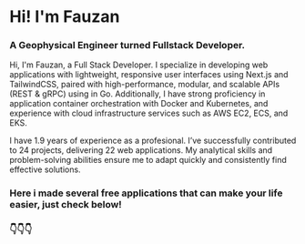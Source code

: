 # Hi! I'm Fauzan

### A Geophysical Engineer turned Fullstack Developer. 

Hi, I'm Fauzan, a Full Stack Developer. I specialize in developing web applications with lightweight, responsive user interfaces using Next.js and TailwindCSS, paired with high-performance, modular, and scalable APIs (REST & gRPC) using in Go. Additionally, I have strong proficiency in application container orchestration with Docker and Kubernetes, and experience with cloud infrastructure services such as AWS EC2, ECS, and EKS.

I have 1.9 years of experience as a profesional. I’ve successfully contributed to 24 projects, delivering 22 web applications. My analytical skills and problem-solving abilities ensure me to adapt quickly and consistently find effective solutions.

### Here i made several free applications that can make your life easier, just check below!

### 👇👇👇
